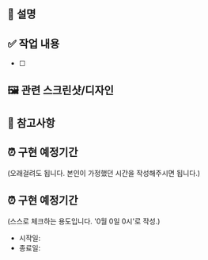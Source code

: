 ## 📝 설명

<!-- 이슈에 대한 간략한 설명을 작성해주세요 -->

## ✅ 작업 내용

<!-- 해결해야 할 작업 목록을 작성해주세요 -->

- [ ]

## 🖼️ 관련 스크린샷/디자인

<!-- 관련 디자인이나 스크린샷이 있다면 첨부해주세요 -->

## 📎 참고사항

<!-- 참고할 내용이나 스크린샷이 있다면 첨부해주세요 -->

## ⏰ 구현 예정기간

<!-- 구현 가능할 것 같은 예정 기간을 입력해주세요. -->

(오래걸려도 됩니다. 본인이 가정했던 시간을 작성해주시면 됩니다.)

## ⏰ 구현 예정기간

<!-- 작업 시작할 때, 작업 시작일 / 작업 완료했을 때, 작업 종료일을 작성해주세요 -->

(스스로 체크하는 용도입니다. '0월 0일 0시'로 작성.)

- 시작일:
- 종료일:
